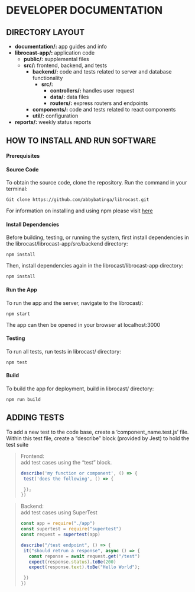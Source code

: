 # DEVELOPER DOCUMENTATION

## DIRECTORY LAYOUT
- __documentation/:__ app guides and info
- __librocast-app/:__ application code
    - __public/:__ supplemental files
    - __src/:__ frontend, backend, and tests
        - __backend/:__ code and tests related to server and database functionality
            - __src/:__
                - __controllers/:__ handles user request
                - __data/:__ data files
                - __routers/:__ express routers and endpoints
        - __components/:__ code and tests related to react components
        - __util/:__ configuration
- __reports/:__ weekly status reports

## HOW TO INSTALL AND RUN SOFTWARE
#### Prerequisites
  
#### Source Code
To obtain the source code, clone the repository. Run the command in your terminal: 
```
Git clone https://github.com/abbybatinga/librocast.git
```    

For information on installing and using npm please visit [here](https://docs.npmjs.com/downloading-and-installing-node-js-and-npm)

#### Install Dependencies
Before building, testing, or running the system, first install dependencies in the librocast/librocast-app/src/backend directory:
```
npm install
```
Then, install dependencies again in the librocast/librocast-app directory:
```
npm install
```

#### Run the App
To run the app and the server, navigate to the librocast/:
```
npm start
```
The app can then be opened in your browser at localhost:3000

#### Testing
To run all tests, run tests in librocast/ directory:
```
npm test
```
#### Build


To build the app for deployment, build in librocast/ directory:
```
npm run build
```


## ADDING TESTS
To add a new test to the code base, create a ‘component_name.test.js’ file. Within this test file, create a “describe” block (provided by Jest) to hold the test suite
>Frontend:  
>add test cases using the “test” block.
>```javascript
>describe('my function or component', () => {
>  test('does the following', () => {
>
>  });
>})
>```

>Backend:  
>add test cases using SuperTest
>```javascript
>const app = require("./app")
>const supertest = require("supertest")
>const request = supertest(app)
>
>describe("/test endpoint", () => {
>  it("should retrun a response", async () => {
>    const reponse = await request.get("/test")
>    expect(response.status).toBe(200)
>    expect(response.text).toBe("Hello World");
>
>  })
>})
>```
